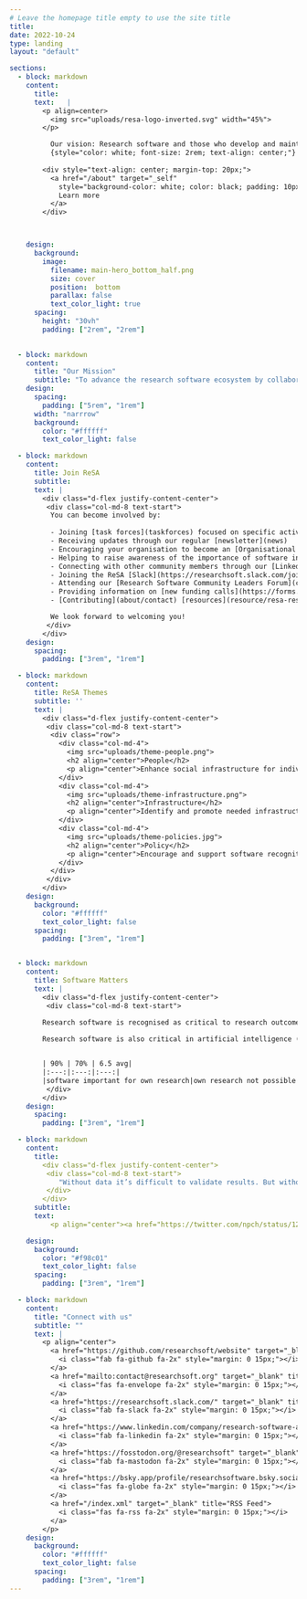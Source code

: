 ```yaml
---
# Leave the homepage title empty to use the site title
title:
date: 2022-10-24
type: landing
layout: "default"

sections:
  - block: markdown
    content: 
      title:
      text:   |
        <p align=center>
          <img src="uploads/resa-logo-inverted.svg" width="45%">
        </p>

          Our vision: Research software and those who develop and maintain it are recognised and valued as fundamental and vital to research worldwide
          {style="color: white; font-size: 2rem; text-align: center;"} 
        
        <div style="text-align: center; margin-top: 20px;">
          <a href="/about" target="_self" 
            style="background-color: white; color: black; padding: 10px 20px; border-radius: 6px; text-decoration: none; display: inline-block; border: 1px solid #ccc;">
            Learn more
          </a>
        </div>



    design:
      background:
        image:
          filename: main-hero_bottom_half.png
          size: cover
          position:  bottom
          parallax: false
          text_color_light: true
      spacing:
        height: "30vh"
        padding: ["2rem", "2rem"]
       

  - block: markdown
    content:
      title: "Our Mission"
      subtitle: "To advance the research software ecosystem by collaborating with decision makers and key influencers."
    design:
      spacing:
        padding: ["5rem", "1rem"]
      width: "narrrow"
      background:
        color: "#ffffff"
        text_color_light: false

  - block: markdown
    content: 
      title: Join ReSA
      subtitle:
      text: |
        <div class="d-flex justify-content-center">
         <div class="col-md-8 text-start">
          You can become involved by:
          
          - Joining [task forces](taskforces) focused on specific activities
          - Receiving updates through our regular [newsletter](news)
          - Encouraging your organisation to become an [Organisational Member](about/membership), support a [task force](taskforces/tf-support), or make a [donation](about/donate)
          - Helping to raise awareness of the importance of software in research through use of [ReSA resources](resource/resa-resources)
          - Connecting with other community members through our [Linked In](https://www.linkedin.com/company/research-software-alliance/) or at our [events](events/resa-events) 
          - Joining the ReSA [Slack](https://researchsoft.slack.com/join/shared_invite/zt-1flmrglww-SoWjAK_5TJyqLU_~Jx697w#/shared-invite/email) for decision-makers and key influencers to share what's happening in the community
          - Attending our [Research Software Community Leaders Forum](community-forum)
          - Providing information on [new funding calls](https://forms.gle/r4Jw4swUd1SXigZc9) to the [Research Software Funding Opportunities](resource/funding-opportunities)
          - [Contributing](about/contact) [resources](resource/resa-resources) and [guidelines](resource/guidelines); ideas for [task forces](taskforces), [events](events/resa-events) and [news](news); or if you have other ideas for ReSA then [let us know](about/contact). 

          We look forward to welcoming you! 
         </div>
        </div>
    design:
      spacing:
        padding: ["3rem", "1rem"]

  - block: markdown
    content:
      title: ReSA Themes
      subtitle: ''
      text: |
        <div class="d-flex justify-content-center">
         <div class="col-md-8 text-start">
          <div class="row">
            <div class="col-md-4">
              <img src="uploads/theme-people.png">
              <h2 align="center">People</h2>
              <p align="center">Enhance social infrastructure for individuals and communities to improve software practices</p>
            </div>  
            <div class="col-md-4">
              <img src="uploads/theme-infrastructure.png">
              <h2 align="center">Infrastructure</h2>
              <p align="center">Identify and promote needed infrastructure</p>
            </div>
            <div class="col-md-4">
              <img src="uploads/theme-policies.jpg">
              <h2 align="center">Policy</h2>
              <p align="center">Encourage and support software recognition</p>
            </div>
          </div>
         </div>
        </div>          
    design:     
      background:
        color: "#ffffff"
        text_color_light: false
      spacing:
        padding: ["3rem", "1rem"]  


  - block: markdown
    content:
      title: Software Matters
      text: |
        <div class="d-flex justify-content-center">
         <div class="col-md-8 text-start">   
            
        Research software is recognised as critical to research outcomes. As early as 2014, a [UK survey](https://zenodo.org/records/14809) of 1,000 randomly chosen researchers showed that more than 90% of researchers acknowledged software as being important for their own research, and about 70% of researchers said that their research would not be possible without software. A study of [Nature papers from Jan-March 2016](https://ieeexplore.ieee.org/document/8109183) reveals that “32 of the 40 papers examined mention software, and the 32 papers contain 211 mentions of distinct pieces of software, for an average of 6.5 mentions per paper.” [2].

        Research software is also critical in artificial intelligence (AI)-driven research, and the technological infrastructure to support AI acceleration must include research software and its personnel. Read our [position paper](https://doi.org/10.5281/zenodo.13350747) on this vital part of AI infrastructure, which includes recommendations for stakeholders on how to consider research software in their AI goals.


        | 90% | 70% | 6.5 avg|
        |:---:|:---:|:---:|
        |software important for own research|own research not possible without software| distinct software mentions per paper|
         </div>
        </div>  
    design:
      spacing:
        padding: ["3rem", "1rem"]

  - block: markdown
    content:
      title: 
        <div class="d-flex justify-content-center">
         <div class="col-md-8 text-start"> 
            "Without data it’s difficult to validate results. But without code, we waste the opportunity to advance science."
         </div>
        </div>              
      subtitle:
      text:  
          <p align="center"><a href="https://twitter.com/npch/status/1258388356431478784">Neil Chue Hong, Director, Software Sustainability Institute, University of Edinburgh, UK</a></p>

    design:
      background:
        color: "#f98c01"
        text_color_light: false
      spacing:
        padding: ["3rem", "1rem"]  

  - block: markdown
    content:
      title: "Connect with us"
      subtitle: ""
      text: |
        <p align="center">
          <a href="https://github.com/researchsoft/website" target="_blank" title="GitHub">
            <i class="fab fa-github fa-2x" style="margin: 0 15px;"></i>
          </a>
          <a href="mailto:contact@researchsoft.org" target="_blank" title="Email">
            <i class="fas fa-envelope fa-2x" style="margin: 0 15px;"></i>
          </a>
          <a href="https://researchsoft.slack.com/" target="_blank" title="Slack">
            <i class="fab fa-slack fa-2x" style="margin: 0 15px;"></i>
          </a>
          <a href="https://www.linkedin.com/company/research-software-alliance/" target="_blank" title="LinkedIn">
            <i class="fab fa-linkedin fa-2x" style="margin: 0 15px;"></i>
          </a>
          <a href="https://fosstodon.org/@researchsoft" target="_blank" title="Mastodon">
            <i class="fab fa-mastodon fa-2x" style="margin: 0 15px;"></i>
          </a>
          <a href="https://bsky.app/profile/researchsoftware.bsky.social" target="_blank" title="Bluesky">
            <i class="fas fa-globe fa-2x" style="margin: 0 15px;"></i>
          </a>         
          <a href="/index.xml" target="_blank" title="RSS Feed">
            <i class="fas fa-rss fa-2x" style="margin: 0 15px;"></i>
          </a>
        </p>
    design:
      background:
        color: "#ffffff"
        text_color_light: false
      spacing:
        padding: ["3rem", "1rem"]  
---
```

